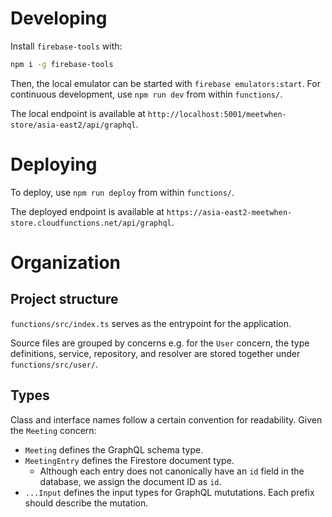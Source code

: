# Developing

Install `firebase-tools` with:

```bash
npm i -g firebase-tools
```

Then, the local emulator can be started with `firebase emulators:start`. For continuous development, use `npm run dev` from within `functions/`.

The local endpoint is available at `http://localhost:5001/meetwhen-store/asia-east2/api/graphql`.

# Deploying

To deploy, use `npm run deploy` from within `functions/`.

The deployed endpoint is available at `https://asia-east2-meetwhen-store.cloudfunctions.net/api/graphql`.

# Organization

## Project structure

`functions/src/index.ts` serves as the entrypoint for the application.

Source files are grouped by concerns e.g. for the `User` concern, the type definitions, service, repository, and resolver are stored together under `functions/src/user/`.

## Types

Class and interface names follow a certain convention for readability. Given the `Meeting` concern:

- `Meeting` defines the GraphQL schema type.
- `MeetingEntry` defines the Firestore document type.
  - Although each entry does not canonically have an `id` field in the database, we assign the document ID as `id`.
- `...Input` defines the input types for GraphQL mututations. Each prefix should describe the mutation.
